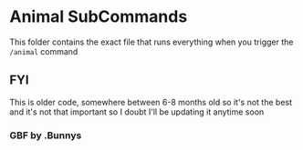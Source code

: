 # Animal SubCommands
This folder contains the exact file that runs everything when you trigger the `/animal` command
## FYI
This is older code, somewhere between 6-8 months old so it's not the best and it's not that important so I doubt I'll be updating it anytime soon

### GBF by .Bunnys
